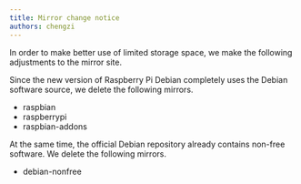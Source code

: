 ```yaml
---
title: Mirror change notice
authors: chengzi
---
```


In order to make better use of limited storage space, we make the following adjustments to the mirror site.

Since the new version of Raspberry Pi Debian completely uses the Debian software source, we delete the following mirrors.

- raspbian
- raspberrypi
- raspbian-addons

At the same time, the official Debian repository already contains non-free software. We delete the following mirrors.

- debian-nonfree
